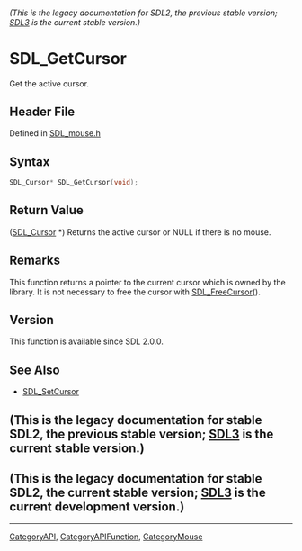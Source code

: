 ###### (This is the legacy documentation for SDL2, the previous stable version; [SDL3](https://wiki.libsdl.org/SDL3/) is the current stable version.)
# SDL_GetCursor

Get the active cursor.

## Header File

Defined in [SDL_mouse.h](https://github.com/libsdl-org/SDL/blob/SDL2/include/SDL_mouse.h)

## Syntax

```c
SDL_Cursor* SDL_GetCursor(void);
```

## Return Value

([SDL_Cursor](SDL_Cursor) *) Returns the active cursor or NULL if there is
no mouse.

## Remarks

This function returns a pointer to the current cursor which is owned by the
library. It is not necessary to free the cursor with
[SDL_FreeCursor](SDL_FreeCursor)().

## Version

This function is available since SDL 2.0.0.

## See Also

- [SDL_SetCursor](SDL_SetCursor)


## (This is the legacy documentation for stable SDL2, the previous stable version; [SDL3](https://wiki.libsdl.org/SDL3/) is the current stable version.)



## (This is the legacy documentation for stable SDL2, the current stable version; [SDL3](https://wiki.libsdl.org/SDL3/) is the current development version.)



----
[CategoryAPI](CategoryAPI), [CategoryAPIFunction](CategoryAPIFunction), [CategoryMouse](CategoryMouse)

